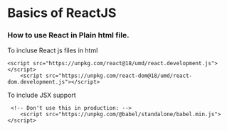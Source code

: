 # Basics of ReactJS
### How to use React in Plain html file.
To incluse React js files in html 
```
<script src="https://unpkg.com/react@18/umd/react.development.js"></script>
    <script src="https://unpkg.com/react-dom@18/umd/react-dom.development.js"></script>

```

To include JSX support

```
 <!-- Don't use this in production: -->
    <script src="https://unpkg.com/@babel/standalone/babel.min.js"></script>

```
